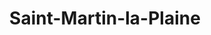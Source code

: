 ---
title: Saint-Martin-la-Plaine
url: /saint-martin-la-plaine/
latitude: 45.546
longitude: 4.594
---